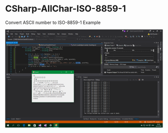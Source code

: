 # CSharp-AllChar-ISO-8859-1

Convert ASCII number to ISO-8859-1 Example

![](images/CSharp-AllChar-ISO-8859-1.png)
